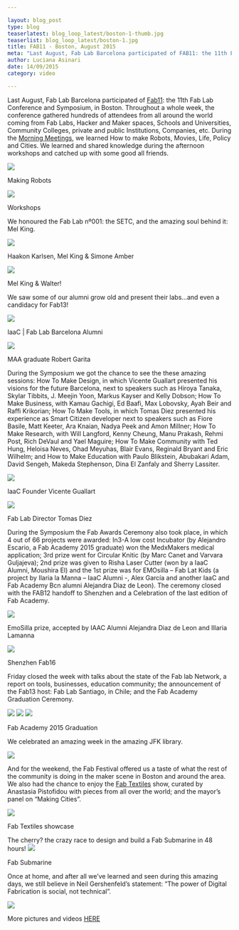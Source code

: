 ```yaml
---

layout: blog_post
type: blog
teaserlatest: blog_loop_latest/boston-1-thumb.jpg
teaserlist: blog_loop_latest/boston-1.jpg
title: FAB11 - Boston, August 2015
meta: "Last August, Fab Lab Barcelona participated of FAB11: the 11th Fab Lab Conference and Symposium, in Boston.Throughout a whole week, the conference gathered hundreds of attendees from all around the world coming from Fab Labs, Hacker and Maker spaces, Schools and Universities, Community Colleges, private and public Institutions, Companies, etc."
author: Luciana Asinari
date: 14/09/2015
category: video

---
```



Last August, Fab Lab Barcelona participated of <a target="_blank" href="http://www.fab11.org/"><u>Fab11</u></a>: the 11th Fab Lab Conference and Symposium, in Boston.
Throughout a whole week, the conference gathered hundreds of attendees from all around the world coming from Fab Labs, Hacker and Maker spaces, Schools and Universities, Community Colleges, private and public Institutions, Companies, etc.
During the <a target="_blank" href="http://www.fab11.org/photos-and-video/"><u>Morning Meetings</u></a>, we learned How to make Robots, Movies, Life, Policy and Cities. We learned and shared knowledge during the afternoon workshops and catched up with some good all friends.

<img src="{{site.baseurl}}{{ site.url }}/img/blog/blog_loop_latest/boston-2.jpg ">

Making Robots


<img src="{{site.baseurl}}{{ site.url }}/img/blog/blog_loop_latest/boston-3.jpg ">

Workshops


We honoured the Fab Lab nº001: the SETC, and the amazing soul behind it: Mel King.

<img src="{{site.baseurl}}{{ site.url }}/img/blog/blog_loop_latest/boston-4.jpg ">


Haakon Karlsen, Mel King & Simone Amber


<img src="{{site.baseurl}}{{ site.url }}/img/blog/blog_loop_latest/boston-5.jpg ">


Mel King & Walter!
 
 
We saw some of our alumni grow old and present their labs…and even a candidacy for Fab13!


<img src="{{site.baseurl}}{{ site.url }}/img/blog/blog_loop_latest/boston-6.jpg ">


IaaC | Fab Lab Barcelona Alumni


<img src="{{site.baseurl}}{{ site.url }}/img/blog/blog_loop_latest/boston-7.jpg ">


MAA graduate Robert Garita


During the Symposium we got the chance to see the these amazing sessions: How To Make Design, in which Vicente Guallart presented his visions for the future Barcelona, next to speakers such as Hiroya Tanaka, Skylar Tibbits, J. Meejin Yoon, Markus Kayser and Kelly Dobson; How To Make Business, with Kamau Gachigi, Ed Baafi, Max Lobovsky, Ayah Beir and Raffi Krikorian; How To Make Tools, in which Tomas Diez presented his experience as Smart Citizen developer next to speakers such as Fiore Basile, Matt Keeter, Ara Knaian, Nadya Peek and Amon Millner; How To Make Research, with Will Langford, Kenny Cheung, Manu Prakash, Rehmi Post, Rich DeVaul and Yael Maguire; How To Make Community with Ted Hung, Heloisa Neves, Ohad Meyuhas, Blair Evans, Reginald Bryant and Eric Wilhelm; and How to Make Education with Paulo Blikstein, Abubakari Adam, David Sengeh, Makeda Stephenson, Dina El Zanfaly and Sherry Lassiter.


<img src="{{site.baseurl}}{{ site.url }}/img/blog/blog_loop_latest/boston-8.jpg ">


IaaC Founder Vicente Guallart


<img src="{{site.baseurl}}{{ site.url }}/img/blog/blog_loop_latest/boston-9.jpg ">


Fab Lab Director Tomas Diez

 
During the Symposium the Fab Awards Ceremony also took place, in which 4 out of 66 projects were awarded: In3-A low cost Incubator (by Alejandro Escario, a Fab Academy 2015 graduate) won the MedxMakers medical application; 3rd prize went for Circular Knitic (by Marc Canet and Varvara Guljajeva); 2nd prize was given to Risha Laser Cutter (won by a IaaC Alumni, Moushira El) and the 1st prize was for EMOsilla – Fab Lat Kids (a project by Ilaria la Manna – IaaC Alumni -, Alex García and another IaaC and Fab Academy Bcn alumni Alejandra Diaz de Leon). The ceremony closed with the FAB12 handoff to Shenzhen and a Celebration of the last edition of Fab Academy.


<img src="{{site.baseurl}}{{ site.url }}/img/blog/blog_loop_latest/boston-10.jpg ">


EmoSilla prize, accepted by IAAC Alumni Alejandra Diaz de Leon and Illaria Lamanna


<img src="{{site.baseurl}}{{ site.url }}/img/blog/blog_loop_latest/boston-11.jpg ">


Shenzhen Fab16


Friday closed the week with talks about the state of the Fab lab Network, a report on tools, businesses, education community; the announcement of the Fab13 host: Fab Lab Santiago, in Chile; and the Fab Academy Graduation Ceremony.


<img src="{{site.baseurl}}{{ site.url }}/img/blog/blog_loop_latest/boston-12.jpg ">
<img src="{{site.baseurl}}{{ site.url }}/img/blog/blog_loop_latest/boston-13.jpg ">
<img src="{{site.baseurl}}{{ site.url }}/img/blog/blog_loop_latest/boston-14.jpg ">


Fab Academy 2015 Graduation


 
We celebrated an amazing week in the amazing JFK library.


<img src="{{site.baseurl}}{{ site.url }}/img/blog/blog_loop_latest/boston-15.jpg ">


And for the weekend, the Fab Festival offered us a taste of what the rest of the community is doing in the maker scene in Boston and around the area. We also had the chance to enjoy the <a target="_blank" href="http://www.fab11.org/fab-textiles/"><u>Fab Textiles</u></a>  show, curated by Anastasia Pistofidou with pieces from all over the world; and the mayor’s panel on “Making Cities”.

<img src="{{site.baseurl}}{{ site.url }}/img/blog/blog_loop_latest/boston-16.jpg ">


Fab Textiles showcase


The cherry? the crazy race to design and build a Fab Submarine in 48 hours!
<img src="{{site.baseurl}}{{ site.url }}/img/blog/blog_loop_latest/boston-17.jpg ">


Fab Submarine


Once at home, and after all we’ve learned and seen during this amazing days, we still believe in Neil Gershenfeld’s statement: “The power of Digital Fabrication is social, not technical”.

<img src="{{site.baseurl}}{{ site.url }}/img/blog/blog_loop_latest/boston-18.jpg ">


More pictures and videos <a target="_blank" href="http://www.fab11.org/photos-and-video/"><u>HERE</u></a>    


